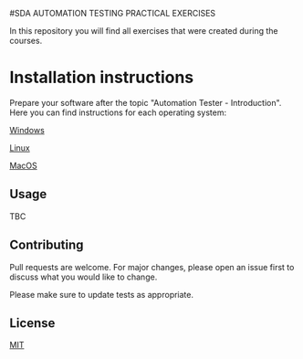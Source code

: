 #SDA AUTOMATION TESTING PRACTICAL EXERCISES


In this repository you will find all exercises that were created during the courses.
# Installation instructions 
Prepare your software after the topic "Automation Tester - Introduction". 
Here you can find instructions for each operating system:

[Windows](resources/Automation_Tester_-_Installation_instruction_-_Windows.pdf)

[Linux](resources/Automation_Tester-_Installation_instruction_-_Linux.pdf)

[MacOS](resources/Automation_Tester_-_Installation_instruction_-_MacOS.pdf)

## Usage
TBC

## Contributing
Pull requests are welcome. For major changes, please open an issue first to discuss what you would like to change.

Please make sure to update tests as appropriate.

## License
[MIT](https://choosealicense.com/licenses/mit/)